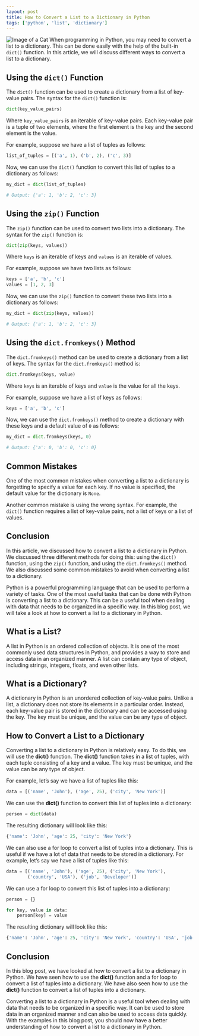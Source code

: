 ```yaml
---
layout: post
title: How to Convert a List to a Dictionary in Python
tags: ['python', 'list', 'dictionary']
---
```


![Image of a Cat](http://source.unsplash.com/1600x900/?cat)
When programming in Python, you may need to convert a list to a dictionary. This can be done easily with the help of the built-in `dict()` function. In this article, we will discuss different ways to convert a list to a dictionary.

## Using the `dict()` Function
The `dict()` function can be used to create a dictionary from a list of key-value pairs. The syntax for the `dict()` function is:

```python
dict(key_value_pairs)
```

Where `key_value_pairs` is an iterable of key-value pairs. Each key-value pair is a tuple of two elements, where the first element is the key and the second element is the value.

For example, suppose we have a list of tuples as follows:

```python
list_of_tuples = [('a', 1), ('b', 2), ('c', 3)]
```

Now, we can use the `dict()` function to convert this list of tuples to a dictionary as follows:

```python
my_dict = dict(list_of_tuples)

# Output: {'a': 1, 'b': 2, 'c': 3}
```

## Using the `zip()` Function
The `zip()` function can be used to convert two lists into a dictionary. The syntax for the `zip()` function is:

```python
dict(zip(keys, values))
```

Where `keys` is an iterable of keys and `values` is an iterable of values.

For example, suppose we have two lists as follows:

```python
keys = ['a', 'b', 'c']
values = [1, 2, 3]
```

Now, we can use the `zip()` function to convert these two lists into a dictionary as follows:

```python
my_dict = dict(zip(keys, values))

# Output: {'a': 1, 'b': 2, 'c': 3}
```

## Using the `dict.fromkeys()` Method
The `dict.fromkeys()` method can be used to create a dictionary from a list of keys. The syntax for the `dict.fromkeys()` method is:

```python
dict.fromkeys(keys, value)
```

Where `keys` is an iterable of keys and `value` is the value for all the keys.

For example, suppose we have a list of keys as follows:

```python
keys = ['a', 'b', 'c']
```

Now, we can use the `dict.fromkeys()` method to create a dictionary with these keys and a default value of `0` as follows:

```python
my_dict = dict.fromkeys(keys, 0)

# Output: {'a': 0, 'b': 0, 'c': 0}
```

## Common Mistakes
One of the most common mistakes when converting a list to a dictionary is forgetting to specify a value for each key. If no value is specified, the default value for the dictionary is `None`.

Another common mistake is using the wrong syntax. For example, the `dict()` function requires a list of key-value pairs, not a list of keys or a list of values.

## Conclusion
In this article, we discussed how to convert a list to a dictionary in Python. We discussed three different methods for doing this: using the `dict()` function, using the `zip()` function, and using the `dict.fromkeys()` method. We also discussed some common mistakes to avoid when converting a list to a dictionary.

Python is a powerful programming language that can be used to perform a variety of tasks. One of the most useful tasks that can be done with Python is converting a list to a dictionary. This can be a useful tool when dealing with data that needs to be organized in a specific way. In this blog post, we will take a look at how to convert a list to a dictionary in Python. 

## What is a List? 

A list in Python is an ordered collection of objects. It is one of the most commonly used data structures in Python, and provides a way to store and access data in an organized manner. A list can contain any type of object, including strings, integers, floats, and even other lists. 

## What is a Dictionary? 

A dictionary in Python is an unordered collection of key-value pairs. Unlike a list, a dictionary does not store its elements in a particular order. Instead, each key-value pair is stored in the dictionary and can be accessed using the key. The key must be unique, and the value can be any type of object. 

## How to Convert a List to a Dictionary 

Converting a list to a dictionary in Python is relatively easy. To do this, we will use the **dict()** function. The **dict()** function takes in a list of tuples, with each tuple consisting of a key and a value. The key must be unique, and the value can be any type of object. 

For example, let’s say we have a list of tuples like this: 

```python
data = [('name', 'John'), ('age', 25), ('city', 'New York')]
```

We can use the **dict()** function to convert this list of tuples into a dictionary: 

```python
person = dict(data)
```

The resulting dictionary will look like this: 

```python
{'name': 'John', 'age': 25, 'city': 'New York'}
```

We can also use a for loop to convert a list of tuples into a dictionary. This is useful if we have a lot of data that needs to be stored in a dictionary. For example, let’s say we have a list of tuples like this: 

```python
data = [('name', 'John'), ('age', 25), ('city', 'New York'),
        ('country', 'USA'), ('job', 'Developer')]
```

We can use a for loop to convert this list of tuples into a dictionary: 

```python
person = {}

for key, value in data:
    person[key] = value
```

The resulting dictionary will look like this: 

```python
{'name': 'John', 'age': 25, 'city': 'New York', 'country': 'USA', 'job': 'Developer'}
```

## Conclusion 

In this blog post, we have looked at how to convert a list to a dictionary in Python. We have seen how to use the **dict()** function and a for loop to convert a list of tuples into a dictionary. We have also seen how to use the **dict()** function to convert a list of tuples into a dictionary. 

Converting a list to a dictionary in Python is a useful tool when dealing with data that needs to be organized in a specific way. It can be used to store data in an organized manner and can also be used to access data quickly. With the examples in this blog post, you should now have a better understanding of how to convert a list to a dictionary in Python.